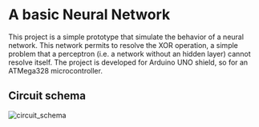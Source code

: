 # A basic Neural Network
This project is a simple prototype that simulate the behavior of a neural network. 
This network permits to resolve the XOR operation, a simple problem that a perceptron (i.e. a network without an hidden layer) cannot resolve itself. 
The project is developed for Arduino UNO shield, so for an ATMega328 microcontroller. 

## Circuit schema
![circuit_schema](https://github.com/andrea-deri/BasicNN/assets/117269497/29479f85-9f29-4474-b129-14d2c172548c)
